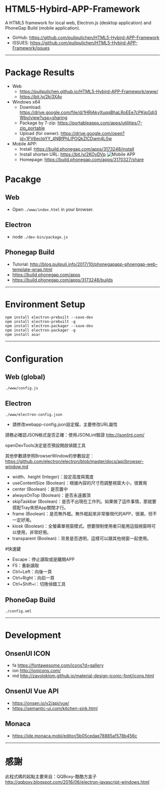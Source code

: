 # HTML5-Hybird-APP-Framework

A HTML5 framework for local web, Electron.js (desktop application) and PhoneGap Build (mobile application).
    
- GirHub: https://github.com/pulipulichen/HTML5-Hybird-APP-Framework
- ISSUES: https://github.com/pulipulichen/HTML5-Hybird-APP-Framework/issues

----

# Package Results
- Web 
    * https://pulipulichen.github.io/HTML5-Hybird-APP-Framework/www/ 
    * https://bit.ly/2kj3XAv
- Windows x64
    * Download: https://drive.google.com/file/d/1HRjAkyXuqqBhaLRoEEe7cPKjpGdj3Wbv/view?usp=sharing
    * Package by 7-zip: https://portableapps.com/apps/utilities/7-zip_portable
    * Upload (for owner): https://drive.google.com/open?id=1FV6eclqYY_4NBfPhLlPOQkZlCDwm4L0w
- Mobile APP: 
    * Install :https://build.phonegap.com/apps/3173248/install 
    * Install shorten URL: https://bit.ly/2KOyDVp
      ![Mobile APP](https://chart.googleapis.com/chart?chs=116x116&cht=qr&chl=https://build.phonegap.com/apps/3173248/install/sexhpewxSToEta1DLsUm&chld=L|1&choe=UTF-8)
    * Homepage: https://build.phonegap.com/apps/3170327/share

# Pacakge

## Web
- Open `./www/index.html` in your browser.

## Electron
- node `./dev-bin/package.js`

## Phonegap Build
- Tutorial: http://blog.pulipuli.info/2017/10/phonegapapp-phoengap-web-template-wrap.html
- https://build.phonegap.com/apps
- https://build.phonegap.com/apps/3173248/builds

----

# Environment Setup

````
npm install electron-prebuilt --save-dev
npm install electron-prebuilt -g
npm install electron-packager --save-dev
npm install electron-packager -g
npm install asar
````

----

# Configuration

## Web (global)

`./www/config.js`

## Electron

`./www/electron-config.json`

- 請修改webapp-config.json設定檔，主要修改URL屬性

請務必確認JSON格式是否正確：使用JSONLint驗證 http://jsonlint.com/


openDevTools決定是否預設開啟偵錯工具

其他參數請參照BrowserWindow的參數設定：
https://github.com/electron/electron/blob/master/docs/api/browser-window.md

* width、height (Integer)：設定高度與寬度
* useContentSize (Boolean)：根據內容的尺寸而調整視窗大小，很實用
* center (Boolean)：是否置中
* alwaysOnTop (Boolean)：是否永遠置頂
* skipTaskbar (Boolean)：是否不出現在工作列。如果做了這件事情，那就要搭配Tray來把App關閉才行。
* frame (Boolean)：是否無外框。無外框起來非常像現代的APP，很潮，但不一定好用。
* kiosk (Boolean)：全螢幕單視窗模式。想要限制使用者只能用這個視窗時可以使用，非常好用。
* transparent (Boolean)：背景是否透明，這樣可以跟其他視窗一起使用。

#快速鍵
* Escape：停止讀取或是離開APP
* F5：重新讀取
* Ctrl+Left：向後一頁
* Ctrl+Right：向前一頁
* Ctrl+Shift+i：切換偵錯工具

## PhoneGap Build

`./config.xml`

----

# Development

## OnsenUI ICON

- fa https://fontawesome.com/icons?d=gallery
- ion http://ionicons.com/
- md http://zavoloklom.github.io/material-design-iconic-font/icons.html

## OnsenUI Vue API

- https://onsen.io/v2/api/vue/
- https://semantic-ui.com/kitchen-sink.html

## Monaca

- https://ide.monaca.mobi/editor/5b05cedae78885af578b456c

----

# 感謝

此程式碼的起點主要來自：QQBoxy-酷酷方盒子
http://qqboxy.blogspot.com/2016/06/electron-javascript-windows.html

